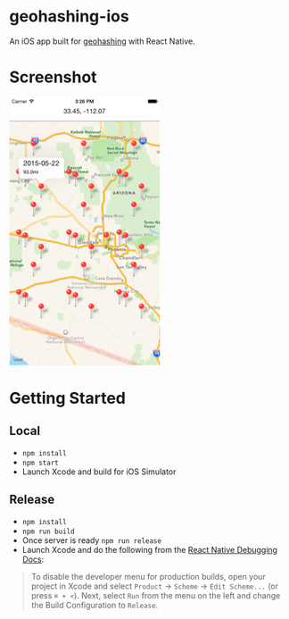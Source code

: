 geohashing-ios
==================

An iOS app built for [geohashing](https://xkcd.com/426/) with React Native.


# Screenshot

<img src="https://github.com/lukekarrys/geohashing-ios/raw/master/screenshots/geohashing.png" alt="screenshot" style="height:480px;">


# Getting Started

## Local
- `npm install`
- `npm start`
- Launch Xcode and build for iOS Simulator

## Release
- `npm install`
- `npm run build`
- Once server is ready `npm run release`
- Launch Xcode and do the following from the [React Native Debugging Docs](https://facebook.github.io/react-native/docs/debugging.html#debugging-react-native-apps):
> To disable the developer menu for production builds, open your project in Xcode and select `Product` → `Scheme` → `Edit Scheme...` (or press `⌘ + <`). Next, select `Run` from the menu on the left and change the Build Configuration to `Release`.

